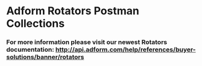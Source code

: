 # Adform Rotators Postman Collections
### For more information please visit our newest Rotators documentation: http://api.adform.com/help/references/buyer-solutions/banner/rotators
